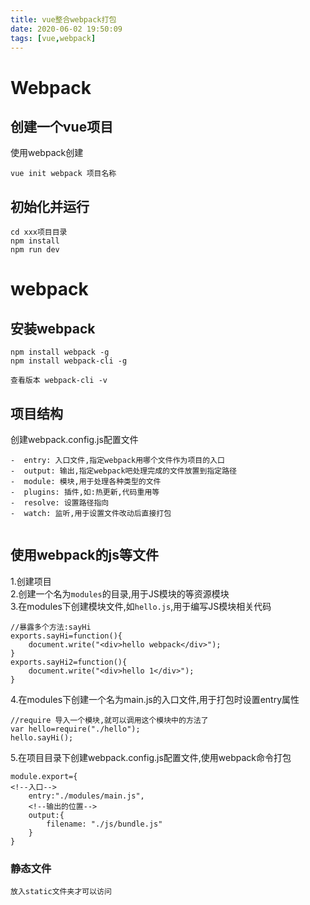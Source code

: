 ```yaml
---
title: vue整合webpack打包
date: 2020-06-02 19:50:09
tags: [vue,webpack]
---
```


# Webpack

## 创建一个vue项目
 使用webpack创建
 ```
 vue init webpack 项目名称
 ```
 ## 初始化并运行
 ```
 cd xxx项目目录
 npm install
 npm run dev
 ```

<!--more-->

 # webpack

 ## 安装webpack
 ```
 npm install webpack -g
 npm install webpack-cli -g
 
 查看版本 webpack-cli -v
 ```
 ## 项目结构
 创建webpack.config.js配置文件
 ```
-  entry: 入口文件,指定webpack用哪个文件作为项目的入口
-  output: 输出,指定webpack吧处理完成的文件放置到指定路径
-  module: 模块,用于处理各种类型的文件
-  plugins: 插件,如:热更新,代码重用等
-  resolve: 设置路径指向
-  watch: 监听,用于设置文件改动后直接打包
 
 
 ```


## 使用webpack的js等文件
1.创建项目  
2.创建一个名为`modules`的目录,用于JS模块的等资源模块  
3.在modules下创建模块文件,如`hello.js`,用于编写JS模块相关代码
```
//暴露多个方法:sayHi
exports.sayHi=function(){
    document.write("<div>hello webpack</div>");
}
exports.sayHi2=function(){
    document.write("<div>hello 1</div>");
}
```
4.在modules下创建一个名为main.js的入口文件,用于打包时设置entry属性
```
//require 导入一个模块,就可以调用这个模块中的方法了
var hello=require("./hello");
hello.sayHi();
```
5.在项目目录下创建webpack.config.js配置文件,使用webpack命令打包
```
module.export={
<!--入口-->
    entry:"./modules/main.js",
    <!--输出的位置--> 
    output:{
        filename: "./js/bundle.js"
    }
}

```

### 静态文件
```
放入static文件夹才可以访问
```